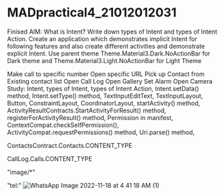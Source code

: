 # MADpractical4_21012012031
Finised
AIM: What is Intent? Write down types of Intent and types of Intent Action. Create an application which demonstrates implicit Intent for following features and also create different activities and demonstrate explicit Intent. Use parent theme Theme.Material3.Dark.NoActionBar for Dark theme and Theme.Material3.Light.NoActionBar for Light Theme

Make call to specific number
Open specific URL
Pick up Contact from Existing contact list
Open Call Log
Open Gallery
Set Alarm
Open Camera
Study: Intent, types of Intent, types of Intent Action, Intent.setData() method, Intent.setType() method, TextInputEditText, TextInputLayout, Button, ConstraintLayout, CoordinatorLayout, startActivity() method, ActivityResultContracts.StartActivityForResult() method, registerForActivityResult() method, Permission in manifest, ContextCompat.checkSelfPermission(), ActivityCompat.requestPermissions() method, Uri.parse() method,

ContactsContract.Contacts.CONTENT_TYPE

CallLog.Calls.CONTENT_TYPE

"image/*"

"tel:"
![WhatsApp Image 2022-11-18 at 4 41 18 AM (1)](https://user-images.githubusercontent.com/110801380/202580650-ffa9a911-b040-4dd9-a4c9-f3fc333c7887.jpeg)
